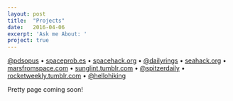 ```yaml
---
layout: post
title:  "Projects"
date:   2016-04-06
excerpt: 'Ask me About: '
project: true
---
```

<a href="http://twitter.com/pdsopus" target="_blank" rel="noopener noreferrer">@pdsopus</a> • <a href="http://spaceprob.es/" target="_blank" rel="noopener noreferrer">spaceprob.es</a> • <a href="https://spacehack.org/" target="_blank" rel="noopener noreferrer">spacehack.org</a> • <a href="https://twitter.com/dailyrings" target="_blank" rel="noopener noreferrer">@dailyrings</a> • <a href="https://seahack.org/" target="_blank" rel="noopener noreferrer">seahack.org</a> • <a href="http://www.marsfromspace.com/" target="_blank" rel="noopener noreferrer">marsfromspace.com</a> • <a href="http://sunglint.tumblr.com/" target="_blank" rel="noopener noreferrer">sunglint.tumblr.com</a> • <a href="http://twitter.com/spitzerdaily" target="_blank" rel="noopener noreferrer">@spitzerdaily</a> • <a href="http://rocketweekly.tumblr.com/" target="_blank" rel="noopener noreferrer">rocketweekly.tumblr.com</a> • <a href="http://twitter.com/hellohiking" target="_blank" rel="noopener noreferrer">@hellohiking</a>

Pretty page coming soon!
